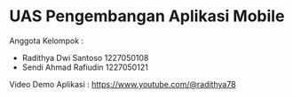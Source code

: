 # UAS Pengembangan Aplikasi Mobile

Anggota Kelompok :
- Radithya Dwi Santoso 1227050108 
- Sendi Ahmad Rafiudin 1227050121

Video Demo Aplikasi :
https://www.youtube.com/@radithya78